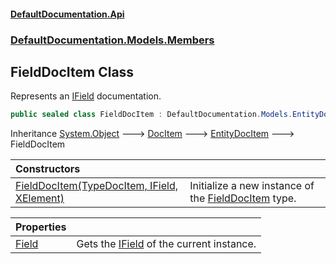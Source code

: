 #### [DefaultDocumentation\.Api](../../../../index.md 'index')
### [DefaultDocumentation\.Models\.Members](../../../../index.md#DefaultDocumentation.Models.Members 'DefaultDocumentation\.Models\.Members')

## FieldDocItem Class

Represents an [IField](https://github.com/icsharpcode/ILSpy 'ICSharpCode\.Decompiler\.TypeSystem\.IField') documentation\.

```csharp
public sealed class FieldDocItem : DefaultDocumentation.Models.EntityDocItem
```

Inheritance [System\.Object](https://docs.microsoft.com/en-us/dotnet/api/System.Object 'System\.Object') &#129106; [DocItem](../../DocItem/index.md 'DefaultDocumentation\.Models\.DocItem') &#129106; [EntityDocItem](../../EntityDocItem/index.md 'DefaultDocumentation\.Models\.EntityDocItem') &#129106; FieldDocItem

| Constructors | |
| :--- | :--- |
| [FieldDocItem\(TypeDocItem, IField, XElement\)](FieldDocItem(TypeDocItem,IField,XElement).md 'DefaultDocumentation\.Models\.Members\.FieldDocItem\.FieldDocItem\(DefaultDocumentation\.Models\.Types\.TypeDocItem, IField, System\.Xml\.Linq\.XElement\)') | Initialize a new instance of the [FieldDocItem](index.md 'DefaultDocumentation\.Models\.Members\.FieldDocItem') type\. |

| Properties | |
| :--- | :--- |
| [Field](Field.md 'DefaultDocumentation\.Models\.Members\.FieldDocItem\.Field') | Gets the [IField](https://github.com/icsharpcode/ILSpy 'ICSharpCode\.Decompiler\.TypeSystem\.IField') of the current instance\. |
